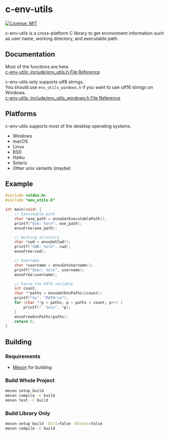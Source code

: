 # c-env-utils

[![License: MIT](https://img.shields.io/badge/License-MIT-yellow.svg)](https://opensource.org/licenses/MIT)

c-env-utils is a cross-platform C library to get environment information such as user name, working directory, and executable path.

## Documentation

Most of the functions are here.  
[c-env-utils: include/env_utils.h File Reference](https://matyalatte.github.io/c-env-utils/env__utils_8h.html)  

c-env-utils only supports utf8 strings.  
You should use `env_utils_windows.h` if you want to use utf16 strings on Windows.  
[c-env-utils: include/env_utils_windows.h File Reference](https://matyalatte.github.io/c-env-utils/env__utils__windows_8h.html)  

## Platforms

c-env-utils supports most of the desktop operating systems.

- Windows
- macOS
- Linux
- BSD
- Haiku
- Solaris
- Other unix variants (maybe)

## Example

```c
#include <stdio.h>
#include "env_utils.h"

int main(void) {
    // Executable path
    char *exe_path = envuGetExecutablePath();
    printf("Exe: %s\n", exe_path);
    envuFree(exe_path);

    // Working directory
    char *cwd = envuGetCwd();
    printf("CWD: %s\n", cwd);
    envuFree(cwd);

    // Username
    char *username = envuGetUsername();
    printf("User: %s\n", username);
    envuFree(username);

    // Parse the PATH variable
    int count;
    char **paths = envuGetEnvPaths(&count);
    printf("%s", "PATH:\n");
    for (char **p = paths; p < paths + count; p++) {
        printf("  %s\n", *p);
    }
    envuFreeEnvPaths(paths);
    return 0;
}
```

## Building

### Requirements

- [Meson](https://mesonbuild.com/) for building

### Build Whole Project

```bash
meson setup build
meson compile -C build
meson test -C build
```

### Build Library Only

```bash
meson setup build -Dcli=false -Dtests=false
meson compile -C build
```
